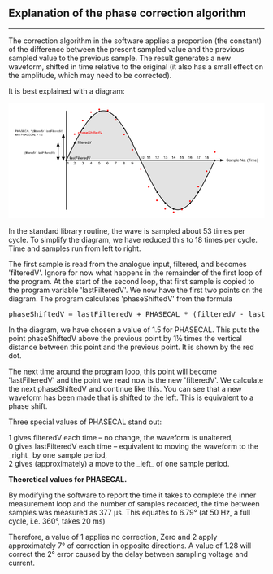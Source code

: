 ## Explanation of the phase correction algorithm

***

The correction algorithm in the software applies a proportion (the constant) of the difference between the present sampled value and the previous sampled value to the previous sample. The result generates a new waveform, shifted in time relative to the original (it also has a small effect on the amplitude, which may need to be corrected).

It is best explained with a diagram:

![](files/phaseshift.png)

In the standard library routine, the wave is sampled about 53 times per cycle. To simplify the diagram, we have reduced this to 18 times per cycle. Time and samples run from left to right.

The first sample is read from the analogue input, filtered, and becomes 'filteredV'. Ignore for now what happens in the remainder of the first loop of the program. At the start of the second loop, that first sample is copied to the program variable 'lastFilteredV'. We now have the first two points on the diagram. The program calculates 'phaseShiftedV' from the formula

<pre>phaseShiftedV = lastFilteredV + PHASECAL * (filteredV - lastFilteredV); </pre>

In the diagram, we have chosen a value of 1.5 for PHASECAL. This puts the point phaseShiftedV above the previous point by 1½ times the vertical distance between this point and the previous point. It is shown by the red dot.

The next time around the program loop, this point will become 'lastFilteredV' and the point we read now is the new 'filteredV'. We calculate the next phaseShiftedV and continue like this. You can see that a new waveform has been made that is shifted to the left. This is equivalent to a phase shift.

Three special values of PHASECAL stand out:

<div class="rteindent1">1 gives filteredV each time – no change, the waveform is unaltered,</div>

<div class="rteindent1">0 <span class="Apple-tab-span" style="white-space:pre"></span> gives lastFilteredV each time – equivalent to moving the waveform to the _right_ by one sample period,</div>

<div class="rteindent1">2 <span class="Apple-tab-span" style="white-space:pre"></span> gives (approximately) a move to the _left_ of one sample period.</div>

**Theoretical values for PHASECAL.**

By modifying the software to report the time it takes to complete the inner measurement loop and the number of samples recorded, the time between samples was measured as 377 μs. This equates to 6.79° (at 50 Hz, a full cycle, i.e. 360°, takes 20 ms)

Therefore, a value of 1 applies no correction, Zero and 2 apply approximately 7° of correction in opposite directions. A value of 1.28 will correct the 2° error caused by the delay between sampling voltage and current.
